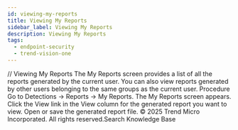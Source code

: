 ```yaml
---
id: viewing-my-reports
title: Viewing My Reports
sidebar_label: Viewing My Reports
description: Viewing My Reports
tags:
  - endpoint-security
  - trend-vision-one
---
```


/*<![CDATA[*/ $('#title').html($('meta[name=map-description]').attr('content')); /*]]>*/ Viewing My Reports The My Reports screen provides a list of all the reports generated by the current user. You can also view reports generated by other users belonging to the same groups as the current user. Procedure Go to Detections → Reports → My Reports. The My Reports screen appears. Click the View link in the View column for the generated report you want to view. Open or save the generated report file. © 2025 Trend Micro Incorporated. All rights reserved.Search Knowledge Base